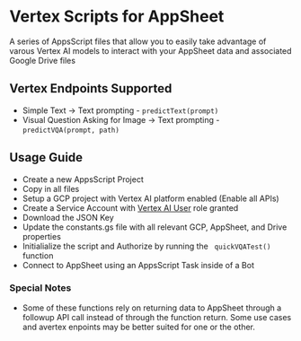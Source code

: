 # Vertex Scripts for AppSheet
A series of AppsScript files that allow you to easily take advantage of varous Vertex AI models to interact with your AppSheet data and associated Google Drive files

## Vertex Endpoints Supported
* Simple Text -> Text prompting - ```predictText(prompt)```
* Visual Question Asking for Image -> Text prompting - ```predictVQA(prompt, path)```

## Usage Guide
* Create a new AppsScript Project
* Copy in all files
* Setup a GCP project with Vertex AI platform enabled (Enable all APIs)
* Create a Service Account with [Vertex AI User](https://cloud.google.com/vertex-ai/docs/general/access-control#aiplatform.user) role granted
* Download the JSON Key
* Update the constants.gs file with all relevant GCP, AppSheet, and Drive properties
* Initialialize the script and Authorize by running the ``` quickVQATest()``` function
* Connect to AppSheet using an AppsScript Task inside of a Bot

### Special Notes
- Some of these functions rely on returning data to AppSheet through a followup API call instead of through the function return. Some use cases and avertex enpoints may be better suited for one or the other. 

